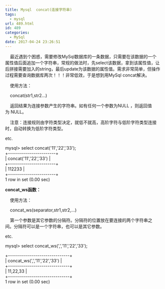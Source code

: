 ```yaml
---
title: Mysql  concat(连接字符串)
tags:
  - mysql
url: 489.html
id: 489
categories:
  - MySql
date: 2017-04-24 23:26:51
---
```


    最近遇到个困惑，需要修改MySql数据库的一条数据，只需要在该数据的一个属性值后面追加一个字符串，常规的做法时，先select该数据，拿到该属性值，让后拼接需要加入的string，最后update为该数据的属性值。需求非常简单，但操作过程需要查询数据库两次！！！非常低效，于是想到用MySql concat解决。

    使用方法：

    concat(str1,str2...)

    返回结果为连接参数产生的字符串。如有任何一个参数为NULL ，则返回值为 NULL。

    注意：连接规则由字符类型决定，就低不就高，高阶字符与低阶字符类型连接时，自动转换为低阶字符类型。

  

etc.

mysql> select concat('11','22','33');  
+------------------------+  
| concat('11','22','33') |  
+------------------------+  
| 112233 |  
+------------------------+  
1 row in set (0.00 sec)

  

**concat_ws函数：**

    使用方法：

    concat_ws(separator,str1,str2,...)

    第一个参数是其它参数的分隔符。分隔符的位置放在要连接的两个字符串之间。分隔符可以是一个字符串，也可以是其它参数。

  

etc.

mysql> select concat_ws(',','11','22','33');

+-------------------------------+  
| concat_ws(',','11','22','33') |  
+-------------------------------+  
| 11,22,33 |  
+-------------------------------+  
1 row in set (0.00 sec)